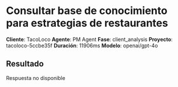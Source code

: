 # Consultar base de conocimiento para estrategias de restaurantes

**Cliente**: TacoLoco
**Agente**: PM Agent
**Fase**: client_analysis
**Proyecto**: tacoloco-5ccbe35f
**Duración**: 11906ms
**Modelo**: openai/gpt-4o

## Resultado

Respuesta no disponible